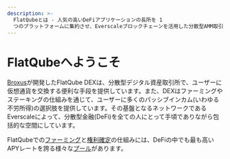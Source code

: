 ```yaml
---
description: >-
  FlatQubeとは - 人気の高いDeFiアプリケーションの長所を 1
  つのプラットフォームに集約させ、Everscaleブロックチェーンを活用した分散型AMM取引所です。
---
```


# FlatQubeへようこそ

[Broxus](https://broxus.com)が開発したFlatQube DEXは、分散型デジタル資産取引所で、ユーザーに仮想通貨を交換する便利な手段を提供しています。また、DEXはファーミングやステーキングの仕組みを通じて、ユーザーに多くのパッシブインカム(いわゆる不労所得)の選択肢を提供しています。その基盤となるネットワークであるEverscaleによって、分散型金融(DeFi)を全ての人にとって手頃でありながら包括的な空間にしています。&#x20;

FlatQubeでの[ファーミング](use/farming/)と[権利確定](use/farming/concepts/vesting.md)の仕組みには、DeFiの中でも最も高いAPYレートを誇る様々な[プール](use/pools/)があります。
